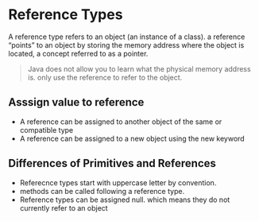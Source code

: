 # Reference Types

A reference type refers to an object (an instance of a class).
a reference “points” to an object by storing the memory address where the object is located, a concept referred to as a pointer.

> Java does not allow you to learn what the physical memory address is. only use the reference to refer to the object.

## Asssign value to reference

* A reference can be assigned to another object of the same or compatible type
* A reference can be assigned to a new object using the new keyword

## Differences of Primitives and References

* Referecnce types start with uppercase letter by convention.
* methods can be called following a reference type.
* Reference types can be assigned null. which means they do not currently refer to an object
